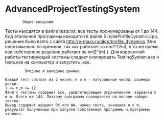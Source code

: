 # AdvancedProjectTestingSystem

 
            Общие сведения
  Тесты находятся в файле tests.txt, все тесты пронумерованы от 1 до 144. Код эталонной программы находится в файле SimpleProfileDynamic.cpp, решение было взято с сайта http://e-maxx.ru/algo/profile_dynamics (Оно неоптимально по времени, так как работает за n*m*2^(2m), в то же время как собственное решение работает за n*m*2^(m) ). Для корректной работы тестирующей системы следует скопировать TestingSystem.ехе и tests.exe на компьютер и запустить .ехе.
                  
             Входные и выходные данные
             
    Каждый тест состоит из 2 чисел: n и m - натуральные числа, размеры доски. 
    1 <= n,m <= 12
    Файл с тестами содержит все, удовлетворяющие ограничениям, варианты n и m. Всего их 144. Поэтому программа проверяется на полном наборе тестов.
    Выход содержит вердикт ОК или WA, номер теста, значения n и m, результат полученный при запуске собственной программы и программы эталона.
